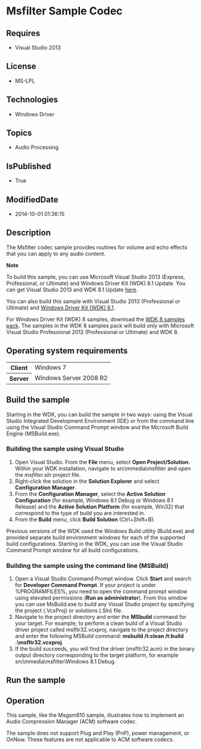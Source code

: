 # Msfilter Sample Codec
## Requires
* Visual Studio 2013
## License
* MS-LPL
## Technologies
* Windows Driver
## Topics
* Audio Processing
## IsPublished
* True
## ModifiedDate
* 2014-10-01 01:36:15
## Description

<div id="mainSection">
<p>The Msfilter codec sample provides routines for volume and echo effects that you can apply to any audio content.
</p>
<p class="note"><b>Note</b>&nbsp;&nbsp;</p>
<p class="note">To build this sample, you can use Microsoft Visual Studio&nbsp;2013 (Express, Professional, or Ultimate) and Windows Driver Kit (WDK)&nbsp;8.1 Update. You can get Visual Studio&nbsp;2013 and WDK&nbsp;8.1 Update
<a href="http://go.microsoft.com/fwlink/p/?LInkID=239721">here</a>.</p>
<p class="note">You can also build this sample with Visual Studio&nbsp;2013 (Professional or Ultimate) and
<a href="http://go.microsoft.com/fwlink/p/?LInkID=391348">Windows Driver Kit (WDK)&nbsp;8.1</a>.</p>
<p class="note">For Windows Driver Kit (WDK)&nbsp;8 samples, download the <a href=" http://go.microsoft.com/fwlink/?LinkId=317090">
WDK&nbsp;8 samples pack</a>. The samples in the WDK&nbsp;8 samples pack will build only with Microsoft Visual Studio Professional&nbsp;2012 (Professional or Ultimate) and WDK&nbsp;8.</p>
<p></p>
<h2>Operating system requirements</h2>
<table>
<tbody>
<tr>
<th>Client</th>
<td><dt>Windows&nbsp;7 </dt></td>
</tr>
<tr>
<th>Server</th>
<td><dt>Windows Server&nbsp;2008&nbsp;R2 </dt></td>
</tr>
</tbody>
</table>
<h2>Build the sample</h2>
<p>Starting in the WDK, you can build the sample in two ways: using the Visual Studio Integrated Development Environment (IDE) or from the command line using the Visual Studio Command Prompt window and the Microsoft Build Engine (MSBuild.exe).</p>
<h3><a id="Building_the_sample_using_Visual_Studio"></a><a id="building_the_sample_using_visual_studio"></a><a id="BUILDING_THE_SAMPLE_USING_VISUAL_STUDIO"></a>Building the sample using Visual Studio</h3>
<ol>
<li>Open Visual Studio. From the <b>File</b> menu, select <b>Open Project/Solution</b>. Within your WDK installation, navigate to src\mmedia\msfilter and open the
<i>msfilter.sln</i> project file. </li><li>Right-click the solution in the <b>Solution Explorer</b> and select <b>Configuration Manager</b>.
</li><li>From the <b>Configuration Manager</b>, select the <b>Active Solution Configuration</b> (for example, Windows&nbsp;8.1 Debug or Windows&nbsp;8.1 Release) and the
<b>Active Solution Platform</b> (for example, Win32) that correspond to the type of build you are interested in.
</li><li>From the <b>Build</b> menu, click <b>Build Solution</b> (Ctrl&#43;Shift&#43;B). </li></ol>
<p>Previous versions of the WDK used the Windows Build utility (Build.exe) and provided separate build environment windows for each of the supported build configurations. Starting in the WDK, you can use the Visual Studio Command Prompt window for all build
 configurations.</p>
<h3><a id="Building_the_sample_using_the_command_line__MSBuild_"></a><a id="building_the_sample_using_the_command_line__msbuild_"></a><a id="BUILDING_THE_SAMPLE_USING_THE_COMMAND_LINE__MSBUILD_"></a>Building the sample using the command line (MSBuild)</h3>
<ol>
<li>Open a Visual Studio Command Prompt window. Click <b>Start</b> and search for
<b>Developer Command Prompt</b>. If your project is under %PROGRAMFILES%, you need to open the command prompt window using elevated permissions (<b>Run as administrator</b>). From this window you can use MsBuild.exe to build any Visual Studio project by specifying
 the project (.VcxProj) or solutions (.Sln) file. </li><li>Navigate to the project directory and enter the <b>MSbuild</b> command for your target. For example, to perform a clean build of a Visual Studio driver project called msfltr32.vcxproj, navigate to the project directory and enter the following MSBuild command:
<b>msbuild /t:clean /t:build .\msfltr32.vcxproj</b>. </li><li>If the build succeeds, you will find the driver (msfltr32.acm) in the binary output directory corresponding to the target platform, for example src\mmedia\msfilter\Windows&nbsp;8.1 Debug.
</li></ol>
<h2>Run the sample</h2>
<h2><a id="Operation"></a><a id="operation"></a><a id="OPERATION"></a>Operation</h2>
<p>This sample, like the Msgsm610 sample, illustrates how to implement an Audio Compression Manager (ACM) software codec.</p>
<p>The sample does not support Plug and Play (PnP), power management, or OnNow. These features are not applicable to ACM software codecs.</p>
</div>
